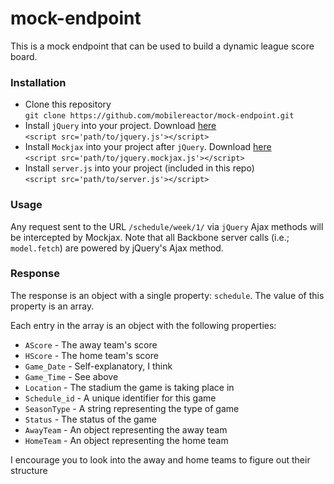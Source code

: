 mock-endpoint
=============

This is a mock endpoint that can be used to build a dynamic league score board.

### Installation

- Clone this repository  
  `git clone https://github.com/mobilereactor/mock-endpoint.git`
- Install `jQuery` into your project. Download [here](https://github.com/jquery/jquery)  
  `<script src='path/to/jquery.js'></script>`
- Install `Mockjax` into your project after `jQuery`. Download [here](https://github.com/appendto/jquery-mockjax)  
  `<script src='path/to/jquery.mockjax.js'></script>`
- Install `server.js` into your project (included in this repo)  
  `<script src='path/to/server.js'></script>`

### Usage

Any request sent to the URL `/schedule/week/1/` via `jQuery` Ajax methods will be intercepted by Mockjax. Note that all Backbone server calls (i.e.; `model.fetch`) are powered by jQuery's Ajax method.

### Response

The response is an object with a single property: `schedule`. The value of this property is an array.

Each entry in the array is an object with the following properties:

- `AScore` - The away team's score
- `HScore` - The home team's score
- `Game_Date` - Self-explanatory, I think
- `Game_Time` - See above
- `Location` - The stadium the game is taking place in
- `Schedule_id` - A unique identifier for this game
- `SeasonType` - A string representing the type of game
- `Status` - The status of the game
- `AwayTeam` - An object representing the away team
- `HomeTeam` - An object representing the home team

I encourage you to look into the away and home teams to figure out their structure
